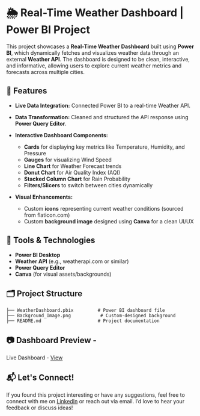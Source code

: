 # 🌦️ Real-Time Weather Dashboard | Power BI Project

This project showcases a **Real-Time Weather Dashboard** built using **Power BI**, which dynamically fetches and visualizes weather data through an external **Weather API**. The dashboard is designed to be clean, interactive, and informative, allowing users to explore current weather metrics and forecasts across multiple cities.

## 🚀 Features

* **Live Data Integration:** Connected Power BI to a real-time Weather API.
* **Data Transformation:** Cleaned and structured the API response using **Power Query Editor**.
* **Interactive Dashboard Components:**

  * **Cards** for displaying key metrics like Temperature, Humidity, and Pressure
  * **Gauges** for visualizing Wind Speed
  * **Line Chart** for Weather Forecast trends
  * **Donut Chart** for Air Quality Index (AQI)
  * **Stacked Column Chart** for Rain Probability
  * **Filters/Slicers** to switch between cities dynamically
* **Visual Enhancements:**

  * Custom **icons** representing current weather conditions (sourced from flaticon.com)
  * Custom **background image** designed using **Canva** for a clean UI/UX

## 🔧 Tools & Technologies

* **Power BI Desktop**
* **Weather API** (e.g., weatherapi.com or similar)
* **Power Query Editor**
* **Canva** (for visual assets/backgrounds)

## 🗂️ Project Structure

```
├── WeatherDashboard.pbix         # Power BI dashboard file
├── Background_Image.png           # Custom-designed background
├── README.md                     # Project documentation
```

## 📷 Dashboard Preview -

Live Dashboard - [View](https://app.powerbi.com/view?r=eyJrIjoiMWU5NGMxMjktMWQwYy00N2MxLWExZmItNWM0ZjFhYmY2NTE5IiwidCI6IjA1MzYzOThhLTNjZGQtNDJjNi1iOGJhLWNjMGUwMGQ3OTI3YyJ9)

## 📬 Let's Connect!

If you found this project interesting or have any suggestions, feel free to connect with me on [LinkedIn](https://www.linkedin.com/in/sssb98/) or reach out via email. I’d love to hear your feedback or discuss ideas!
